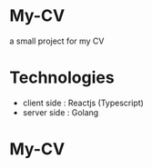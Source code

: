 # My-CV

a small project for my CV

# Technologies

+ client side : Reactjs (Typescript)
+ server side : Golang
# My-CV
